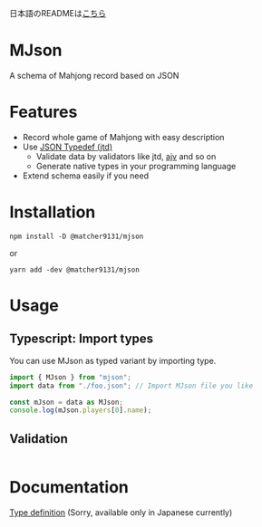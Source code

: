 日本語のREADMEは[こちら](README.ja.md)

# MJson

A schema of Mahjong record based on JSON

# Features

- Record whole game of Mahjong with easy description
- Use [JSON Typedef (jtd)](https://jsontypedef.com/)
    - Validate data by validators like jtd, [ajv](https://ajv.js.org/) and so on
    - Generate native types in your programming language
- Extend schema easily if you need

# Installation

```
npm install -D @matcher9131/mjson
```

or 

```
yarn add -dev @matcher9131/mjson
```

# Usage

## Typescript: Import types

You can use MJson as typed variant by importing type.

```typescript
import { MJson } from "mjson";
import data from "./foo.json"; // Import MJson file you like

const mJson = data as MJson;
console.log(mJson.players[0].name);
```

## Validation 
```javascript

```

# Documentation

[Type definition](doc/modules.md) (Sorry, available only in Japanese currently)